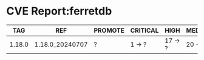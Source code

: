 # CVE Report:ferretdb
|  TAG   |       REF       | PROMOTE | CRITICAL |  HIGH   | MEDIUM  |  LOW   | UNKNOWN |
|--------|-----------------|---------|----------|---------|---------|--------|---------|
| 1.18.0 | 1.18.0_20240707 | ?       | 1 -> ?   | 17 -> ? | 20 -> ? | 0 -> ? | 0 -> ?  |
